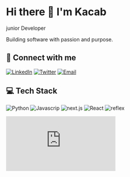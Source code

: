 # Hi there 👋 I'm Kacab 

junior Developer

Building software with passion and purpose.

## 🔗 Connect with me
[![LinkedIn](https://img.shields.io/badge/LinkedIn-0077B5?style=for-the-badge&logo=LinkedIn&logoColor=white)](https://www.linkedin.com/in/abdurahmaan-aden-579254366)
[![Twitter](https://img.shields.io/badge/Twitter-1DA1F2?style=for-the-badge&logo=Twitter&logoColor=white)](Abdurahman0486)
[![Email](https://img.shields.io/badge/Email-D14836?style=for-the-badge&logo=Gmail&logoColor=white)](mailto:abdurahmanpanda@gmail.com)

## 💻 Tech Stack
![Python](https://img.shields.io/badge/Python-eab308?style=for-the-badge&logo=Python&logoColor=white)
![Javascrip](https://img.shields.io/badge/Javascrip-eab308?style=for-the-badge&logo=Javascrip&logoColor=white)
![next.js](https://img.shields.io/badge/next.js-22c55e?style=for-the-badge&logo=next.js&logoColor=white)
![React](https://img.shields.io/badge/React-22c55e?style=for-the-badge&logo=React&logoColor=white)
![reflex](https://img.shields.io/badge/reflex-eab308?style=for-the-badge&logo=reflex&logoColor=white)



  [![My Stats](https://github-stats-evirunurm.vercel.app/api/stats.js?username=kacabdev)](https://github.com/kacabdev/github-stats)

